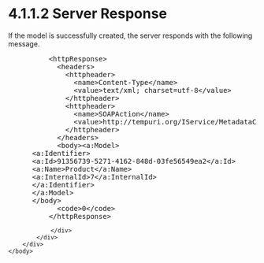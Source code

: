 <html dir="LTR" xmlns:mshelp="http://msdn.microsoft.com/mshelp" xmlns:ddue="http://ddue.schemas.microsoft.com/authoring/2003/5" xmlns:xlink="http://www.w3.org/1999/xlink" xmlns:tool="http://www.microsoft.com/tooltip">
    <head>
        <meta http-equiv="Content-Type" content="text/html; CHARSET=utf-8"></meta>
        <meta name="save" content="history"></meta>
        <title>4.1.1.2 Server Response</title>
        <xml>
            <mshelp:toctitle title="4.1.1.2 Server Response"></mshelp:toctitle>
            <mshelp:rltitle title="[MS-SSMDSWS-15]: Server Response"></mshelp:rltitle>
            <mshelp:keyword index="A" term="2c708768-71b6-4c30-aafd-ec64158704c7"></mshelp:keyword>
            <mshelp:attr name="DCSext.ContentType" value="open specification"></mshelp:attr>
            <mshelp:attr name="AssetID" value="2c708768-71b6-4c30-aafd-ec64158704c7"></mshelp:attr>
            <mshelp:attr name="TopicType" value="kbRef"></mshelp:attr>
            <mshelp:attr name="DCSext.Title" value="[MS-SSMDSWS-15]: Server Response" />
        </xml>
    </head>
    <body>
        <div id="header">
            <h1 class="heading">4.1.1.2 Server Response</h1>
        </div>
        <div id="mainSection">
            <div id="mainBody">
                <div id="allHistory" class="saveHistory"></div>
                <div id="sectionSection0" class="section" name="collapseableSection">
                    

<p>If the model is successfully created, the server responds
with the following message.</p>

<dl>
<dd>
<div><pre>     &lt;httpResponse&gt;
       &lt;headers&gt;
         &lt;httpheader&gt;
           &lt;name&gt;Content-Type&lt;/name&gt;
           &lt;value&gt;text/xml; charset=utf-8&lt;/value&gt;
         &lt;/httpheader&gt;
         &lt;httpheader&gt;
           &lt;name&gt;SOAPAction&lt;/name&gt;
           &lt;value&gt;http://tempuri.org/IService/MetadataCreate&lt;/value&gt;
         &lt;/httpheader&gt;
       &lt;/headers&gt;
       &lt;body&gt;&lt;a:Model&gt;
 &lt;a:Identifier&gt;
 &lt;a:Id&gt;91356739-5271-4162-848d-03fe56549ea2&lt;/a:Id&gt;
 &lt;a:Name&gt;Product&lt;/a:Name&gt;
 &lt;a:InternalId&gt;7&lt;/a:InternalId&gt;
 &lt;/a:Identifier&gt;
 &lt;/a:Model&gt;
 &lt;/body&gt;
       &lt;code&gt;0&lt;/code&gt;
     &lt;/httpResponse&gt;
</pre></div>
</dd></dl>


                </div>
            </div>
        </div>
    </body>
</html>